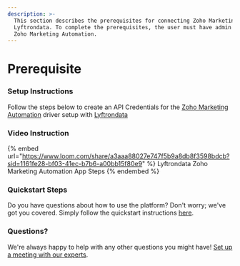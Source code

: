 ```yaml
---
description: >-
  This section describes the prerequisites for connecting Zoho Marketing Automation to
  Lyftrondata. To complete the prerequisites, the user must have admin access to
  Zoho Marketing Automation.
---
```


# Prerequisite

<mark style="color:blue;"></mark>

### Setup Instructions

Follow the steps below to create an API Credentials for the [Zoho Marketing Automation](https://www.lyftrondata.com/integration/marketing-analytics/zoho-marketing-automation/) driver setup with [Lyftrondata](https://www.lyftrondata.com)

### Video Instruction

{% embed url="https://www.loom.com/share/a3aaa88027e747f5b9a8db8f3598bdcb?sid=1161fe28-bf03-41ec-b7b6-a00bb15f80e9" %}
Lyftrondata Zoho Marketing Automation App Steps
{% endembed %}

### Quickstart Steps

Do you have questions about how to use the platform? Don't worry; we've got you covered. Simply follow the quickstart instructions [here](README.md).

### Questions? <a href="#questions" id="questions"></a>

We're always happy to help with any other questions you might have! [Set up a meeting with our experts](https://www.lyftrondata.com/book-a-meeting/).

